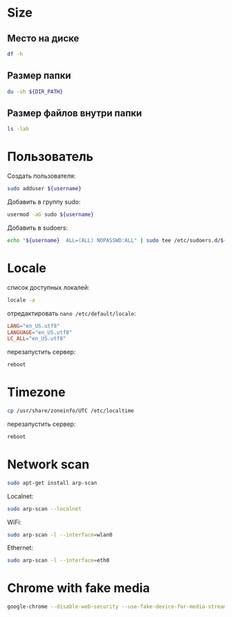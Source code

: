 # Size

## Место на диске

```bash
df -h
```

## Размер папки

```bash
du -sh ${DIR_PATH}
```

## Размер файлов внутри папки

```bash
ls -lah
```

# Пользователь

Создать пользователя:

```bash
sudo adduser ${username}
```

Добавить в группу sudo:

```bash
usermod -aG sudo ${username}
```

Добавить в sudoers:

```bash
echo "${username}  ALL=(ALL) NOPASSWD:ALL" | sudo tee /etc/sudoers.d/${username}
```

# Locale

список доступных локалей:

```bash
locale -a
```

отредактировать `nano /etc/default/locale`:

```conf
LANG="en_US.utf8"
LANGUAGE="en_US.utf8"
LC_ALL="en_US.utf8"
```

перезапустить сервер:

```bash
reboot
```

# Timezone

```bash
cp /usr/share/zoneinfo/UTC /etc/localtime
```

перезапустить сервер:

```bash
reboot
```

# Network scan

```bash
sudo apt-get install arp-scan
```

Localnet:

```bash
sudo arp-scan --localnet
```

WiFi:

```bash
sudo arp-scan -l --interface=wlan0
```

Ethernet:

```bash
sudo arp-scan -l --interface=eth0
```

# Chrome with fake media

```bash
google-chrome --disable-web-security --use-fake-device-for-media-stream
```
